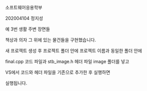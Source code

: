 소프트웨어응용학부

202004104 정지성

예 3번 생활 주변 장면들

책상과 의자 그 위에 있는 물건들을 구현했습니다.

새 프로잭트 생성 후 프로젝트 폴더 안에 프로젝트 이름과 동일한 폴더 안에

final.cpp 코드 파일과 stb_image.h 헤더 파일 image 폴더를 넣고 

VS에서 코드와 헤더 파일을 기존으로 추가한 후 실행하면 

실행됩니다.
